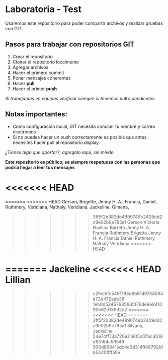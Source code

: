 # Laboratoria - Test

Usaremos este repositorio para poder compartir archivos y realizar pruebas con GIT.

## Pasos para trabajar con repositorios GIT

1. Crear el repositorio
2. Clonar el repositorio localmente
3. Agregar archivos
4. Hacer el primero commit
5. Poner mensajes coherentes
6. Hacer **pull**
7. Hacer el primer **push**

*Si trabajamos en equipos verificar siempre si tenemos pull’s pendientes.*

## Notas importantes:

- Como configuración incial, GIT necesita conocer tu nombre y correo electrónico
- Si no puedes hacer un push correctamente es posible que antes, necesites hacer pull al repositorio.display.

*¿Tienes algo que aportar?, agregalo aquí, sin miedo*


**Este repositorio es público, se siempre respetuosa con las personas que podría llegar a leer tus mensajes**



<<<<<<< HEAD
=======
=======
<<<<<<< HEAD
Gerson,
Brigette,
Jenny H. A.,
Francia,
Daniel,
Ruthmery,
Veridiana,
Nathaly,
Veridiana,
Jackeline,
Gimena,
>>>>>>> 3ff5f2b383de4890749b2409dd2c9e02b9e795a1
Gerson
Victoria Huallpa Barreto
Jenny H. A.
Francia
Ruthmery
Brigette
Jenny H. A.
Francia
Daniel
Ruthmery
Nathaly
Veridiana
<<<<<<< HEAD




=======
Jackeline
<<<<<<< HEAD
Lillian
=======
>>>>>>> c2fecbfc545f783d6b81d9734594a72b472aeb38
>>>>>>> 1eb0d53457635665f76de9e841090b62d139d2e2
=======
<<<<<<< HEAD
=======
>>>>>>> 3ff5f2b383de4890749b2409dd2c9e02b9e795a1
Silvana,
Jackeline
>>>>>>> 54e74ff73a720e21805c07bc3019d85164c56549
>>>>>>> 906d86841edc4e3d314ff48792bfb5445ffffa5e
